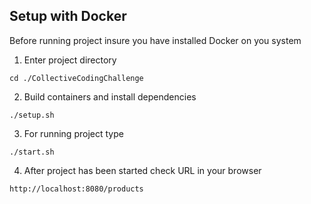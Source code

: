 ## Setup with Docker

Before running project insure you have installed Docker on you system   

1. Enter project directory
````
cd ./CollectiveCodingChallenge
````

2. Build containers and install dependencies
````
./setup.sh
````

3. For running project type
````
./start.sh
````

4. After project has been started check URL in your browser
````
http://localhost:8080/products
````